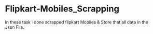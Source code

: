# Flipkart-Mobiles_Scrapping
In these task i done scrapped flipkart Mobiles &amp; Store that all data in the Json File.

